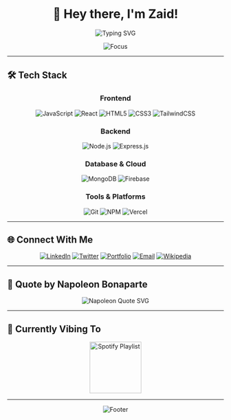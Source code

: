 <div align="center">
  
# 🚀 Hey there, I'm Zaid!

<p align="center">
  <img src="https://readme-typing-svg.demolab.com?font=Fira+Code&weight=600&size=28&duration=3000&pause=1000&color=58A6FF&center=true&vCenter=true&width=600&lines=Full+Stack+Developer;Blockchain+Enthusiast;Open+Source+Contributor;" alt="Typing SVG" />
</p>

<p align="center">
  <img src="https://img.shields.io/badge/Focus-Full%20Stack%20Development-58A6FF?style=for-the-badge" alt="Focus" />
</p>

</div>

---





## 🛠️ Tech Stack

<div align="center">

### Frontend
<p>
  <img src="https://img.shields.io/badge/JavaScript-F7DF1E?style=for-the-badge&logo=javascript&logoColor=black" alt="JavaScript" />
  <img src="https://img.shields.io/badge/React-61DAFB?style=for-the-badge&logo=react&logoColor=black" alt="React" />
  <img src="https://img.shields.io/badge/HTML5-E34F26?style=for-the-badge&logo=html5&logoColor=white" alt="HTML5" />
  <img src="https://img.shields.io/badge/CSS3-1572B6?style=for-the-badge&logo=css3&logoColor=white" alt="CSS3" />
  <img src="https://img.shields.io/badge/TailwindCSS-38B2AC?style=for-the-badge&logo=tailwind-css&logoColor=white" alt="TailwindCSS" />
</p>

### Backend
<p>
  <img src="https://img.shields.io/badge/Node.js-43853D?style=for-the-badge&logo=node.js&logoColor=white" alt="Node.js" />
  <img src="https://img.shields.io/badge/Express.js-000000?style=for-the-badge&logo=express&logoColor=white" alt="Express.js" />
</p>

### Database & Cloud
<p>
  <img src="https://img.shields.io/badge/MongoDB-4EA94B?style=for-the-badge&logo=mongodb&logoColor=white" alt="MongoDB" />
  <img src="https://img.shields.io/badge/Firebase-FFCA28?style=for-the-badge&logo=firebase&logoColor=black" alt="Firebase" />
</p>

### Tools & Platforms
<p>
  <img src="https://img.shields.io/badge/Git-F05032?style=for-the-badge&logo=git&logoColor=white" alt="Git" />
  <img src="https://img.shields.io/badge/NPM-CB3837?style=for-the-badge&logo=npm&logoColor=white" alt="NPM" />
  <img src="https://img.shields.io/badge/Vercel-000000?style=for-the-badge&logo=vercel&logoColor=white" alt="Vercel" />
</p>

</div>

---


## 🌐 Connect With Me

<div align="center">
  
[![LinkedIn](https://img.shields.io/badge/LinkedIn-0077B5?style=for-the-badge&logo=linkedin&logoColor=white)](https://linkedin.com/in/yourprofile)
[![Twitter](https://img.shields.io/badge/Twitter-1DA1F2?style=for-the-badge&logo=twitter&logoColor=white)](https://x.com/sharpzayd)
[![Portfolio](https://img.shields.io/badge/Portfolio-255E63?style=for-the-badge&logo=About.me&logoColor=white)](https://zayd100.github.io/portfolio/?)
[![Email](https://img.shields.io/badge/Email-D14836?style=for-the-badge&logo=gmail&logoColor=white)](mailto:zaidshabbir666@gmail.com)
[![Wikipedia](https://img.shields.io/badge/Wikipedia-000000?style=for-the-badge&logo=wikipedia&logoColor=white)](https://en.wikipedia.org/wiki/User:Corvus12)

</div>

---

## 🦇 Quote by Napoleon Bonaparte


<div align="center">
  <img src="https://readme-typing-svg.demolab.com?font=Fira+Code&size=22&pause=1000&color=FF5F5F&center=true&vCenter=true&width=1000&lines=Courage+isn't+having+the+strength+to+go+on;+it's+going+on+when+you+don't+have+the+strength." alt="Napoleon Quote SVG" />
</div>



---

## 🎵 Currently Vibing To

<div align="center">
  <a href="https://open.spotify.com/playlist/0D8VxCDcNC40fqYOrsFK91?si=9261774be3ae4efc" target="_blank">
    <img src="https://upload.wikimedia.org/wikipedia/commons/1/19/Spotify_logo_without_text.svg" alt="Spotify Playlist" width="120" />
  </a>
</div>



---

<div align="center">
  



<img src="https://capsule-render.vercel.app/api?type=waving&color=58A6FF&height=100&section=footer" alt="Footer" />

</div>
